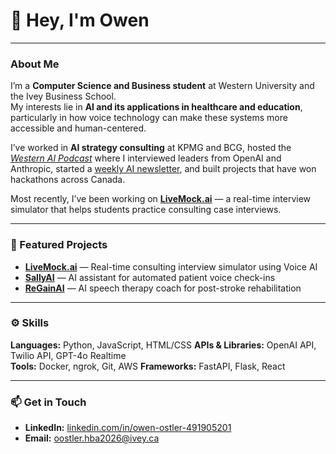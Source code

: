 # 👋 Hey, I'm Owen

---

### About Me
I’m a **Computer Science and Business student** at Western University and the Ivey Business School.  
My interests lie in **AI and its applications in healthcare and education**, particularly in how voice technology can make these systems more accessible and human-centered.  

I’ve worked in **AI strategy consulting** at KPMG and BCG, hosted the *[Western AI Podcast](https://open.spotify.com/show/4CJ9QR7v3UjkKrpTZFVjS6)* where I interviewed leaders from OpenAI and Anthropic, started a [weekly AI newsletter](https://aiweeklybriefing.substack.com), and built projects that have won hackathons across Canada.  

Most recently, I’ve been working on **[LiveMock.ai](https://livemock.ai/)** — a real-time interview simulator that helps students practice consulting case interviews.  

---

### 🚀 Featured Projects
- **[LiveMock.ai](https://livemock.ai/)** — Real-time consulting interview simulator using Voice AI  
- **[SallyAI](https://github.com/oostler/SallyAI-York-Hack-Winner)** — AI assistant for automated patient voice check-ins  
- **[ReGainAI](https://github.com/oostler/ReGainAI-U-of-T-Hack-Winner)** — AI speech therapy coach for post-stroke rehabilitation  
---

### ⚙️ Skills

**Languages:** Python, JavaScript, HTML/CSS
**APIs & Libraries:** OpenAI API, Twilio API, GPT-4o Realtime  
**Tools:** Docker, ngrok, Git, AWS
**Frameworks:** FastAPI, Flask, React  

---

### 📫 Get in Touch
- **LinkedIn:** [linkedin.com/in/owen-ostler-491905201](https://www.linkedin.com/in/owen-ostler-491905201/)  
- **Email:** oostler.hba2026@ivey.ca
